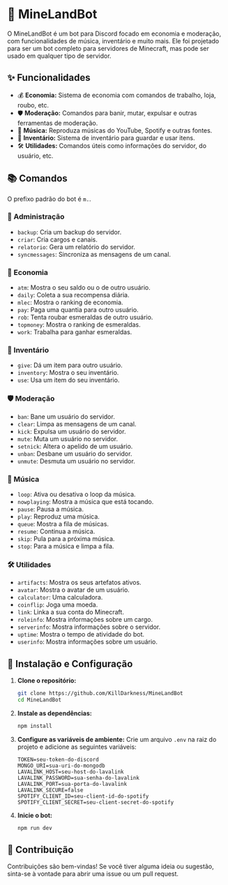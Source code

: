 # 🤖 MineLandBot

O MineLandBot é um bot para Discord focado em economia e moderação, com funcionalidades de música, inventário e muito mais. Ele foi projetado para ser um bot completo para servidores de Minecraft, mas pode ser usado em qualquer tipo de servidor.

## ✨ Funcionalidades

- 💰 **Economia:** Sistema de economia com comandos de trabalho, loja, roubo, etc.
- 🛡️ **Moderação:** Comandos para banir, mutar, expulsar e outras ferramentas de moderação.
- 🎵 **Música:** Reproduza músicas do YouTube, Spotify e outras fontes.
- 🎒 **Inventário:** Sistema de inventário para guardar e usar itens.
- 🛠️ **Utilidades:** Comandos úteis como informações do servidor, do usuário, etc.

## 📚 Comandos

O prefixo padrão do bot é `m.`.

### 👑 Administração

- `backup`: Cria um backup do servidor.
- `criar`: Cria cargos e canais.
- `relatorio`: Gera um relatório do servidor.
- `syncmessages`: Sincroniza as mensagens de um canal.

### 💸 Economia

- `atm`: Mostra o seu saldo ou o de outro usuário.
- `daily`: Coleta a sua recompensa diária.
- `mlec`: Mostra o ranking de economia.
- `pay`: Paga uma quantia para outro usuário.
- `rob`: Tenta roubar esmeraldas de outro usuário.
- `topmoney`: Mostra o ranking de esmeraldas.
- `work`: Trabalha para ganhar esmeraldas.

### 🎒 Inventário

- `give`: Dá um item para outro usuário.
- `inventory`: Mostra o seu inventário.
- `use`: Usa um item do seu inventário.

### 🛡️ Moderação

- `ban`: Bane um usuário do servidor.
- `clear`: Limpa as mensagens de um canal.
- `kick`: Expulsa um usuário do servidor.
- `mute`: Muta um usuário no servidor.
- `setnick`: Altera o apelido de um usuário.
- `unban`: Desbane um usuário do servidor.
- `unmute`: Desmuta um usuário no servidor.

### 🎵 Música

- `loop`: Ativa ou desativa o loop da música.
- `nowplaying`: Mostra a música que está tocando.
- `pause`: Pausa a música.
- `play`: Reproduz uma música.
- `queue`: Mostra a fila de músicas.
- `resume`: Continua a música.
- `skip`: Pula para a próxima música.
- `stop`: Para a música e limpa a fila.

### 🛠️ Utilidades

- `artifacts`: Mostra os seus artefatos ativos.
- `avatar`: Mostra o avatar de um usuário.
- `calculator`: Uma calculadora.
- `coinflip`: Joga uma moeda.
- `link`: Linka a sua conta do Minecraft.
- `roleinfo`: Mostra informações sobre um cargo.
- `serverinfo`: Mostra informações sobre o servidor.
- `uptime`: Mostra o tempo de atividade do bot.
- `userinfo`: Mostra informações sobre um usuário.

## 🚀 Instalação e Configuração

1.  **Clone o repositório:**
    ```bash
    git clone https://github.com/KillDarkness/MineLandBot
    cd MineLandBot
    ```

2.  **Instale as dependências:**
    ```bash
    npm install
    ```

3.  **Configure as variáveis de ambiente:**
    Crie um arquivo `.env` na raiz do projeto e adicione as seguintes variáveis:
    ```
    TOKEN=seu-token-do-discord
    MONGO_URI=sua-uri-do-mongodb
    LAVALINK_HOST=seu-host-do-lavalink
    LAVALINK_PASSWORD=sua-senha-do-lavalink
    LAVALINK_PORT=sua-porta-do-lavalink
    LAVALINK_SECURE=false
    SPOTIFY_CLIENT_ID=seu-client-id-do-spotify
    SPOTIFY_CLIENT_SECRET=seu-client-secret-do-spotify
    ```

4.  **Inicie o bot:**
    ```bash
    npm run dev
    ```

## 🙌 Contribuição

Contribuições são bem-vindas! Se você tiver alguma ideia ou sugestão, sinta-se à vontade para abrir uma issue ou um pull request.
